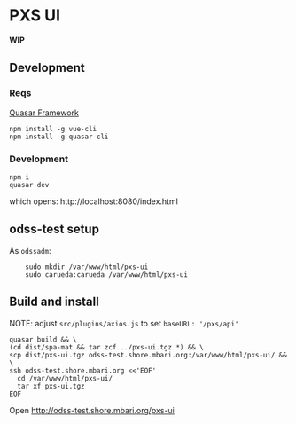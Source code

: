 # PXS UI

**WIP**

## Development

### Reqs

[Quasar Framework](http://quasar-framework.org/)

    npm install -g vue-cli
    npm install -g quasar-cli

### Development

    npm i
    quasar dev

which opens: http://localhost:8080/index.html


## odss-test setup

As `odssadm`:

        sudo mkdir /var/www/html/pxs-ui
        sudo carueda:carueda /var/www/html/pxs-ui

## Build and install

NOTE: adjust `src/plugins/axios.js` to set `baseURL: '/pxs/api'`

```
quasar build && \
(cd dist/spa-mat && tar zcf ../pxs-ui.tgz *) && \
scp dist/pxs-ui.tgz odss-test.shore.mbari.org:/var/www/html/pxs-ui/ && \
ssh odss-test.shore.mbari.org <<'EOF'
  cd /var/www/html/pxs-ui/
  tar xf pxs-ui.tgz
EOF
```

Open http://odss-test.shore.mbari.org/pxs-ui
